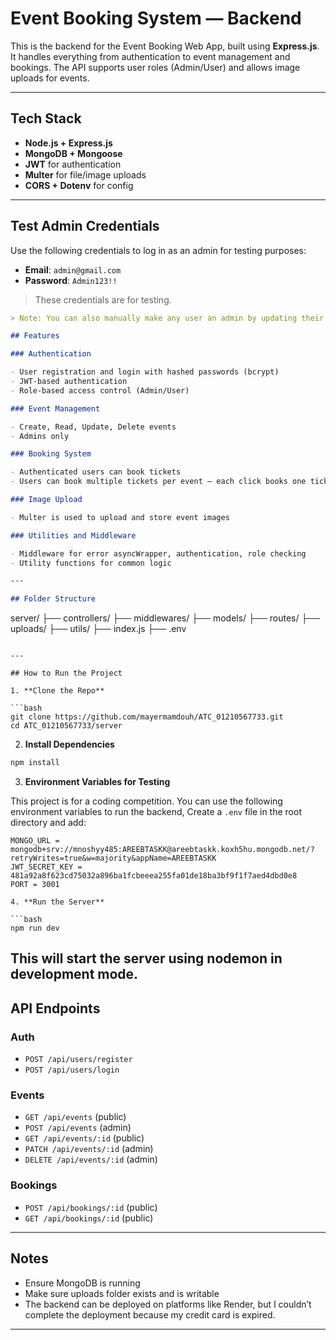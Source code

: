 # Event Booking System — Backend

This is the backend for the Event Booking Web App, built using **Express.js**. It handles everything from authentication to event management and bookings. The API supports user roles (Admin/User) and allows image uploads for events.

---

## Tech Stack

- **Node.js + Express.js**
- **MongoDB + Mongoose**
- **JWT** for authentication
- **Multer** for file/image uploads
- **CORS + Dotenv** for config

---

## Test Admin Credentials

Use the following credentials to log in as an admin for testing purposes:

- **Email**: `admin@gmail.com`
- **Password**: `Admin123!!`

> These credentials are for testing.

```markdown
> Note: You can also manually make any user an admin by updating their `role` in MongoDB Atlas to `"ADMIN"`.

## Features

### Authentication

- User registration and login with hashed passwords (bcrypt)
- JWT-based authentication
- Role-based access control (Admin/User)

### Event Management

- Create, Read, Update, Delete events
- Admins only

### Booking System

- Authenticated users can book tickets
- Users can book multiple tickets per event — each click books one ticket

### Image Upload

- Multer is used to upload and store event images

### Utilities and Middleware

- Middleware for error asyncWrapper, authentication, role checking
- Utility functions for common logic

---

## Folder Structure
```

server/
├── controllers/
├── middlewares/
├── models/
├── routes/
├── uploads/
├── utils/
├── index.js
├── .env

````

---

## How to Run the Project

1. **Clone the Repo**

```bash
git clone https://github.com/mayermamdouh/ATC_01210567733.git
cd ATC_01210567733/server
````

2. **Install Dependencies**

```bash
npm install
```

3. **Environment Variables for Testing**

This project is for a coding competition. You can use the following environment variables to run the backend, 
Create a `.env` file in the root directory and add:
````env
MONGO_URL = mongodb+srv://mnoshyy485:AREEBTASKK@areebtaskk.koxh5hu.mongodb.net/?retryWrites=true&w=majority&appName=AREEBTASKK
JWT_SECRET_KEY = 481a92a8f623cd75032a896ba1fcbeeea255fa01de18ba3bf9f1f7aed4dbd0e8
PORT = 3001

4. **Run the Server**

```bash
npm run dev
````

## This will start the server using nodemon in development mode.

## API Endpoints

### Auth

- `POST /api/users/register`
- `POST /api/users/login`

### Events

- `GET /api/events` (public)
- `POST /api/events` (admin)
- `GET /api/events/:id` (public)
- `PATCH /api/events/:id` (admin)
- `DELETE /api/events/:id` (admin)

### Bookings

- `POST /api/bookings/:id` (public)
- `GET /api/bookings/:id` (public)

---

## Notes

- Ensure MongoDB is running
- Make sure uploads folder exists and is writable
- The backend can be deployed on platforms like Render, but I couldn’t complete the deployment because my credit card is expired.

---
